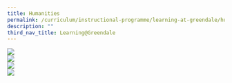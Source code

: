 ```yaml
---
title: Humanities
permalink: /curriculum/instructional-programme/learning-at-greendale/humanities/
description: ""
third_nav_title: Learning@Greendale
---
```

![](/images/Copy-of-Department-Web_Page_1-scaled.jpg)<br>
![](/images/Copy-of-Department-Web_Page_2-scaled.jpg)<br>
![](/images/Copy-of-Department-Web_Page_3-scaled.jpg)<br>
![](/images/Copy-of-Department-Web_Page_4-scaled.jpg)